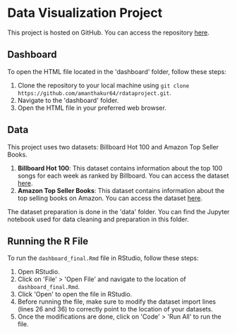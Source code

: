 # Data Visualization Project

This project is hosted on GitHub. You can access the repository [here](https://github.com/amanthakur64/rdataproject).

## Dashboard

To open the HTML file located in the 'dashboard' folder, follow these steps:

1. Clone the repository to your local machine using `git clone https://github.com/amanthakur64/rdataproject.git`.
2. Navigate to the 'dashboard' folder.
3. Open the HTML file in your preferred web browser.

## Data

This project uses two datasets: Billboard Hot 100 and Amazon Top Seller Books.

1. **Billboard Hot 100**: This dataset contains information about the top 100 songs for each week as ranked by Billboard. You can access the dataset [here](https://www.kaggle.com/code/kylethomson2/billboard-100-eda).
2. **Amazon Top Seller Books**: This dataset contains information about the top selling books on Amazon. You can access the dataset [here](https://www.kaggle.com/datasets/sootersaalu/amazon-top-50-bestselling-books-2009-2019).

The dataset preparation is done in the 'data' folder. You can find the Jupyter notebook used for data cleaning and preparation in this folder.

## Running the R File

To run the `dashboard_final.Rmd` file in RStudio, follow these steps:

1. Open RStudio.
2. Click on 'File' > 'Open File' and navigate to the location of `dashboard_final.Rmd`.
3. Click 'Open' to open the file in RStudio.
4. Before running the file, make sure to modify the dataset import lines (lines 26 and 36) to correctly point to the location of your datasets.
5. Once the modifications are done, click on 'Code' > 'Run All' to run the file.